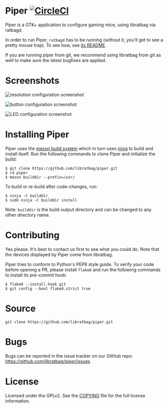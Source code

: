 Piper [![CircleCI](https://circleci.com/gh/libratbag/piper.svg?style=svg&circle-token=7082ad7a7fea706fff66f1547649dca32e446cb0)](https://circleci.com/gh/libratbag/piper)
=====

Piper is a GTK+ application to configure gaming mice, using libratbag via
ratbagd.

In order to run Piper, `ratbagd` has to be running (without it, you'll get to
see a pretty mouse trap). To see how, see [its
README](https://github.com/libratbag/libratbag/blob/master/README.md#running-ratbagd-as-dbus-activated-systemd-service).

If you are running piper from git, we recommend using libratbag from git
as well to make sure the latest bugfixes are applied.

Screenshots
===========

![resolution configuration screenshot](https://github.com/libratbag/piper/blob/wiki/screenshots/piper-resolutionpage.png)

![button configuration screenshot](https://github.com/libratbag/piper/blob/wiki/screenshots/piper-buttonpage.png)

![LED configuration screenshot](https://github.com/libratbag/piper/blob/wiki/screenshots/piper-ledpage.png)

Installing Piper
================

Piper uses the [meson build system](http://mesonbuild.com/) which in turn uses
[ninja](https://ninja-build.org/) to build and install itself. Run the following
commands to clone Piper and initialize the build:

```
$ git clone https://github.com/libratbag/piper.git
$ cd piper
$ meson builddir --prefix=/usr/
```

To build or re-build after code-changes, run:

```
$ ninja -C builddir
$ sudo ninja -C builddir install
```

Note: `builddir` is the build output directory and can be changed to any other
directory name.

Contributing
============

Yes please. It's best to contact us first to see what you could do. Note that
the devices displayed by Piper come from libratbag.

Piper tries to conform to Python's PEP8 style guide. To verify your code before
opening a PR, please install `flake8` and run the following commands to install
its pre-commit hook:

```
$ flake8 --install-hook git
$ git config --bool flake8.strict true
```

Source
======

`git clone https://github.com/libratbag/piper.git`

Bugs
====

Bugs can be reported in the issue tracker on our GitHub repo:
https://github.com/libratbag/piper/issues

License
=======

Licensed under the GPLv2. See the
[COPYING](https://github.com/libratbag/piper/blob/master/COPYING) file for the
full license information.
